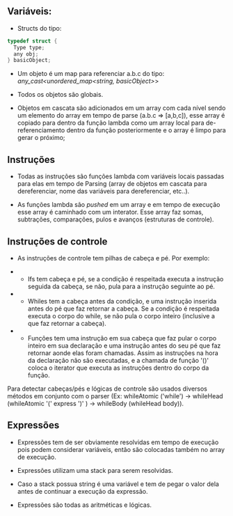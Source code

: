 ## Variáveis:

* Structs do tipo:
```Cpp
typedef struct {
  Type type;
  any obj;
} basicObject;
```

* Um objeto é um map para referenciar a.b.c do tipo: 
*any_cast<unordered_map<string, basicObject>*>

* Todos os objetos são globais.

* Objetos em cascata são adicionados em um array com cada nível sendo um elemento do array em tempo de parse (a.b.c => [a,b,c]), esse array é copiado para dentro da função lambda como um array local para de-referenciamento dentro da função posteriormente e o array é limpo para gerar o próximo;

## Instruções

* Todas as instruções são funções lambda com variáveis locais passadas para elas em tempo de Parsing (array de objetos em cascata para dereferenciar, nome das variáveis para dereferenciar, etc..).

* As funções lambda são _pushed_ em um array e em tempo de execução esse array é caminhado com um interator. Esse array faz somas, subtrações, comparações, pulos e avanços (estruturas de controle).

## Instruções de controle

* As instruções de controle tem pilhas de cabeça e pé. Por exemplo:
* * Ifs tem cabeça e pé, se a condição é respeitada executa a instrução seguida da cabeça, se não, pula para a instrução seguinte ao pé.

* * Whiles tem a cabeça antes da condição, e uma instrução inserida antes do pé que faz retornar a cabeça. Se a condição é respeitada executa o corpo do while, se não pula o corpo inteiro (inclusive a que faz retornar a cabeça).

* * Funções tem uma instrução em sua cabeça que faz pular o corpo inteiro em sua declaração e uma instrução antes do seu pé que faz retornar aonde elas foram chamadas. Assim as instruções na hora da declaração não são executadas, e a chamada de função '()' coloca o iterator que executa as instruções dentro do corpo da função.

Para detectar cabeças/pés e lógicas de controle são usados diversos métodos em conjunto com o parser (Ex: whileAtomic ('while') -> whileHead (whileAtomic '(' express ')' ) -> whileBody (whileHead body)).

## Expressões

* Expressões tem de ser obviamente resolvidas em tempo de execução pois podem considerar variáveis, então são colocadas também no array de execução.

* Expressões utilizam uma stack para serem resolvidas.

* Caso a stack possua string é uma variável e tem de pegar o valor dela antes de continuar a execução da expressão.

* Expressões são todas as aritméticas e lógicas.

  